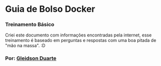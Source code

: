 # Guia de Bolso Docker
### Treinamento Básico

Criei este documento com informações encontradas pela internet, esse treinamento é baseado em perguntas e respostas com uma boa pitada de "mão na massa". :D

### Por: [Gleidson Duarte](https://www.linkedin.com/in/gleidsonduarte/)
